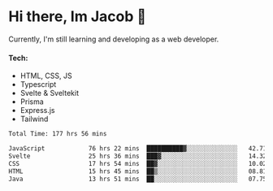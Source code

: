 # Hi there, Im Jacob 👋
Currently, I'm still learning and developing as a web developer.

#### Tech:
- HTML, CSS, JS
- Typescript
- Svelte & Sveltekit
- Prisma
- Express.js
- Tailwind

<!--START_SECTION:waka-->

```txt
Total Time: 177 hrs 56 mins

JavaScript            76 hrs 22 mins  ██████████▓░░░░░░░░░░░░░░   42.71 %
Svelte                25 hrs 36 mins  ███▓░░░░░░░░░░░░░░░░░░░░░   14.32 %
CSS                   17 hrs 54 mins  ██▓░░░░░░░░░░░░░░░░░░░░░░   10.02 %
HTML                  15 hrs 45 mins  ██▒░░░░░░░░░░░░░░░░░░░░░░   08.81 %
Java                  13 hrs 51 mins  ██░░░░░░░░░░░░░░░░░░░░░░░   07.75 %
```

<!--END_SECTION:waka-->

